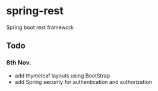 # spring-rest
Spring boot rest framework
## Todo
###  8th Nov.
 - add thymeleaf layouts using BootStrap
 - add Spring security for authentication and authorization
